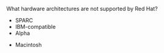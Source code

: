 What hardware architectures are not supported by Red Hat?
* SPARC
*	IBM-compatible
*	Alpha
+	Macintosh
